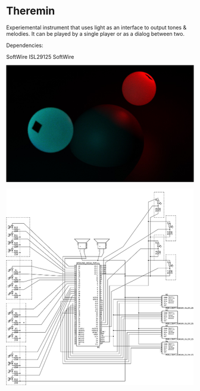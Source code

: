 # Theremin

Experiemental instrument that uses light as an interface to output tones & melodies. It can be played by a single player or as a dialog between two.

Dependencies:

SoftWire
ISL29125 SoftWire

![Image](https://github.com/moritzsalla/cci-physcomp-final/blob/master/renderings/render-3.jpg?raw=true)

![Image](schematic.png)
